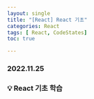 ```yaml
---
layout: single
title: "[React] React 기초"
categories: React
tags: [ React, CodeStates]
toc: true

---
```


### 2022.11.25

### 💡  React 기초 학습 


